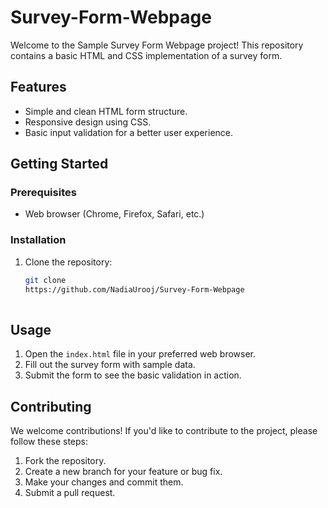 # Survey-Form-Webpage

Welcome to the Sample Survey Form Webpage project! This repository contains a basic HTML and CSS implementation of a survey form.

## Features

- Simple and clean HTML form structure.
- Responsive design using CSS.
- Basic input validation for a better user experience.

## Getting Started

### Prerequisites

- Web browser (Chrome, Firefox, Safari, etc.)

### Installation

1. Clone the repository:

   ```bash
   git clone
   https://github.com/NadiaUrooj/Survey-Form-Webpage
  
   ```

## Usage

1. Open the `index.html` file in your preferred web browser.
2. Fill out the survey form with sample data.
3. Submit the form to see the basic validation in action.

## Contributing

We welcome contributions! If you'd like to contribute to the project, please follow these steps:

1. Fork the repository.
2. Create a new branch for your feature or bug fix.
3. Make your changes and commit them.
4. Submit a pull request.
